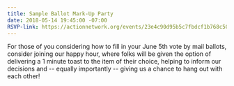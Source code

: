 ```yaml
---
title: Sample Ballot Mark-Up Party
date: 2018-05-14 19:45:00 -07:00
RSVP-link: https://actionnetwork.org/events/23e4c90d95b5c7fbdcf1b768c506ab5b?source=direct_link&
---
```


For those of you considering how to fill in your June 5th vote by mail ballots, consider joining our happy hour, where folks will be given the option of delivering a 1 minute toast to the item of their choice, helping to inform our decisions and -- equally importantly -- giving us a chance to hang out with each other!